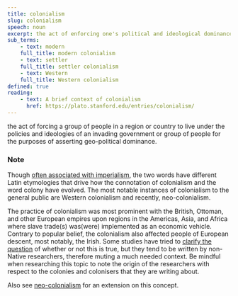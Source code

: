 ```yaml
---
title: colonialism
slug: colonialism
speech: noun
excerpt: the act of enforcing one's political and ideological dominance in a country or region that is not of one's origin
sub_terms:
    - text: modern
    full_title: modern colonialism
    - text: settler
    full_title: settler colonialism
    - text: Western
    full_title: Western colonialism
defined: true
reading:
    - text: A brief context of colonialism
      href: https://plato.stanford.edu/entries/colonialism/
---
```


the act of forcing a group of people in a region or country to live under the policies and ideologies of an invading government or group of people for the purposes of asserting geo-political dominance.

### Note

Though [often associated with imperialism](https://plato.stanford.edu/entries/colonialism/), the two words have different Latin etymologies that drive how the connotation of colonialism and the word colony have evolved. The most notable instances of colonialism to the general public are Western colonialism and recently, neo-colonialism.

The practice of colonialism was most prominent with the British, Ottoman, and other European empires upon regions in the Americas, Asia, and Africa where slave trade(s) was(were) implemented as an economic vehicle. Contrary to popular belief, the colonialism also affected people of European descent, most notably, the Irish. Some studies have tried to [clarify the question](https://www.jstor.org/stable/20720270?seq=1) of whether or not this is true, but they tend to be written by non-Native researchers, therefore muting a much needed context. Be mindful when researching this topic to note the origin of the researchers with respect to the colonies and colonisers that they are writing about.

Also see [neo-colonialism](/definitions/neo-colonialism) for an extension on this concept.
